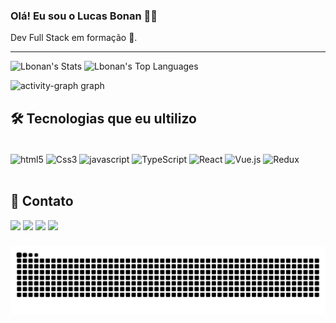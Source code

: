 ### Olá! Eu sou o Lucas Bonan 👋🏻

Dev Full Stack em formação 🚀.
<hr>


   ![Lbonan's Stats](https://github-readme-stats.vercel.app/api?username=Lbonan&theme=tokyonight&show_icons=true&hide_border=true&count_private=false)
   ![Lbonan's Top Languages](https://github-readme-stats.vercel.app/api/top-langs/?username=Lbonan&theme=tokyonight&show_icons=true&hide_border=true&layout=compact)
<div align="left">
  <img src="https://github-readme-activity-graph.vercel.app/graph?username=Lbonan&radius=16&theme=tokyo-night&area=true&order=5&hide_border=true&hide_title=false" height="302" alt="activity-graph graph"  />
</div>

###


## 🛠️ Tecnologias que eu ultilizo

<div style="display: inline-block"><br>
<img align="center"alt="html5" src="https://img.shields.io/badge/HTML5-E34F26?style=for-the-badge&logo=html5&logoColor=white"/>
<img align="center"alt="Css3" src="https://img.shields.io/badge/CSS3-1572B6?style=for-the-badge&logo=css3&logoColor=white"/>
<img align="center"alt="javascript" src="https://img.shields.io/badge/JavaScript-F7DF1E?style=for-the-badge&logo=JavaScript&logoColor=white"/>
<img align="center"alt="TypeScript" src="https://img.shields.io/badge/TypeScript-007ACC?style=for-the-badge&logo=typescript&logoColor=white"/>
<img align="center"alt="React" src="https://img.shields.io/badge/React-20232A?style=for-the-badge&logo=react&logoColor=61DAFB"/>
<img align="center"alt="Vue.js" src="https://img.shields.io/badge/Vue.js-35495E?style=for-the-badge&logo=vue.js&logoColor=4FC08D"/>
<img align="center"alt="Redux" src="https://img.shields.io/badge/Redux-593D88?style=for-the-badge&logo=redux&logoColor=white"/>   
</div>
<br></br>


## 📱 Contato


<div> 
  <a href="https://www.linkedin.com/in/lucas-fullstack-dev/" target="_blank"><img src="https://img.shields.io/badge/-LinkedIn-%230077B5?style=for-the-badge&logo=linkedin&logoColor=white" target="_blank"></a> 
  <a href="https://www.instagram.com/lucasbonan__/?hl=en" target="_blank"><img src="https://img.shields.io/badge/-Instagram-%23E4405F?style=for-the-badge&logo=instagram&logoColor=white" target="_blank"></a>
  <a href = "mailto:lucasbonan15@gmail.com"><img src="https://img.shields.io/badge/-Gmail-%23333?style=for-the-badge&logo=gmail&logoColor=white" target="_blank"></a>
  <a href="https://wa.me/5522981323288?text=Olá%20Lucas,%20vi%20seu%20perfil%20no%20GitHub%20e%20gostaria%20de%20entrar%20em%20contato"><img src="https://img.shields.io/badge/WhatsApp-25D366?style=for-the-badge&logo=whatsapp&logoColor=white" target="_blank"></a>  
</div>


###

<img src="https://raw.githubusercontent.com/Lbonan/Lbonan/output/snake.svg" alt="Snake animation" />




